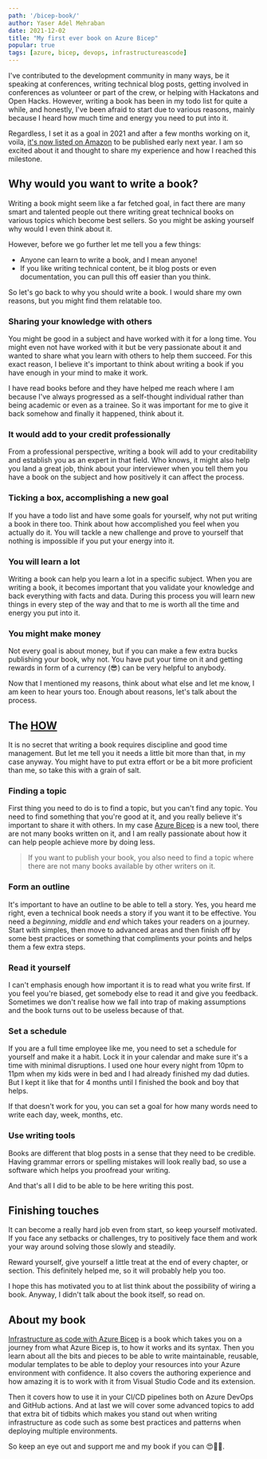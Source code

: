 ```yaml
---
path: '/bicep-book/'
author: Yaser Adel Mehraban
date: 2021-12-02
title: "My first ever book on Azure Bicep"
popular: true
tags: [azure, bicep, devops, infrastructureascode]
---
```


I've contributed to the development community in many ways, be it speaking at conferences, writing technical blog posts, getting involved in conferences as volunteer or part of the crew, or helping with Hackatons and Open Hacks. However, writing a book has been in my todo list for quite a while, and honestly, I've been afraid to start due to various reasons, mainly because I heard how much time and energy you need to put into it.

Regardless, I set it as a goal in 2021 and after a few months working on it, voila, [it's now listed on Amazon](https://www.amazon.com/author/yas) to be published early next year. I am so excited about it and thought to share my experience and how I reached this milestone.

<!--more-->

## Why would you want to write a book?

Writing a book might seem like a far fetched goal, in fact there are many smart and talented people out there writing great technical books on various topics which become best sellers. So you might be asking yourself why would I even think about it.

However, before we go further let me tell you a few things:

* Anyone can learn to write a book, and I mean anyone!
* If you like writing technical content, be it blog posts or even documentation, you can pull this off easier than you think.

So let's go back to why you should write a book. I would share my own reasons, but you might find them relatable too.

### Sharing your knowledge with others

You might be good in a subject and have worked with it for a long time. You might even not have worked with it but be very passionate about it and wanted to share what you learn with others to help them succeed. For this exact reason, I believe it's important to think about writing a book if you have enough in your mind to make it work.

I have read books before and they have helped me reach where I am because I've always progressed as a self-thought individual rather than being academic or even as a trainee. So it was important for me to give it back somehow and finally it happened, think about it.

### It would add to your credit professionally

From a professional perspective, writing a book will add to your creditability and establish you as an expert in that field. Who knows, it might also help you land a great job, think about your interviewer when you tell them you have a book on the subject and how positively it can affect the process.

### Ticking a box, accomplishing a new goal

If you have a todo list and have some goals for yourself, why not put writing a book in there too. Think about how accomplished you feel when you actually do it. You will tackle a new challenge and prove to yourself that nothing is impossible if you put your energy into it. 

### You will learn a lot

Writing a book can help you learn a lot in a specific subject. When you are writing a book, it becomes important that you validate your knowledge and back everything with facts and data. During this process you will learn new things in every step of the way and that to me is worth all the time and energy you put into it.

### You might make money

Not every goal is about money, but if you can make a few extra bucks publishing your book, why not. You have put your time on it and getting rewards in form of a currency (😎) can be very helpful to anybody.

Now that I mentioned my reasons, think about what else and let me know, I am keen to hear yours too. Enough about reasons, let's talk about the process.

## The <u>HOW</u>

It is no secret that writing a book requires discipline and good time management. But let me tell you it needs a little bit more than that, in my case anyway. You might have to put extra effort or be a bit more proficient than me, so take this with a grain of salt.

### Finding a topic

First thing you need to do is to find a topic, but you can't find any topic. You need to find something that you're good at it, and you really believe it's important to share it with others. In my case [Azure Bicep](https://docs.microsoft.com/en-us/azure/azure-resource-manager/bicep/overview) is a new tool, there are not many books written on it, and I am really passionate about how it can help people achieve more by doing less.

> If you want to publish your book, you also need to find a topic where there are not many books available by other writers on it.

### Form an outline

It's important to have an outline to be able to tell a story. Yes, you heard me right, even a technical book needs a story if you want it to be effective. You need a _beginning_, _middle_ and _end_ which takes your readers on a journey. Start with simples, then move to advanced areas and then finish off by some best practices or something that compliments your points and helps them a few extra steps.

### Read it yourself

I can't emphasis enough how important it is to read what you write first. If you feel you're biased, get somebody else to read it and give you feedback. Sometimes we don't realise how we fall into trap of making assumptions and the book turns out to be useless because of that.

### Set a schedule

If you are a full time employee like me, you need to set a schedule for yourself and make it a habit. Lock it in your calendar and make sure it's a time with minimal disruptions. I used one hour every night from 10pm to 11pm when my kids were in bed and I had already finished my dad duties. But I kept it like that for 4 months until I finished the book and boy that helps.

If that doesn't work for you, you can set a goal for how many words need to write each day, week, months, etc.

### Use writing tools

Books are different that blog posts in a sense that they need to be credible. Having grammar errors or spelling mistakes will look really bad, so use a software which helps you proofread your writing.

And that's all I did to be able to be here writing this post.

## Finishing touches

It can become a really hard job even from start, so keep yourself motivated. If you face any setbacks or challenges, try to positively face them and work your way around solving those slowly and steadily.

Reward yourself, give yourself a little treat at the end of every chapter, or section. This definitely helped me, so it will probably help you too.

I hope this has motivated you to at list think about the possibility of wiring a book. Anyway, I didn't talk about the book itself, so read on.

## About my book

[Infrastructure as code with Azure Bicep](https://www.amazon.com/gp/product/B09MFY582M/ref=dbs_a_def_rwt_bibl_vppi_i0) is a book which takes you on a journey from what Azure Bicep is, to how it works and its syntax. Then you learn about all the bits and pieces to be able to write maintainable, reusable, modular templates to be able to deploy your resources into your Azure environment with confidence. It also covers the authoring experience and how amazing it is to work with it from Visual Studio Code and its extension. 

Then it covers how to use it in your CI/CD pipelines both on Azure DevOps and GitHub actions. And at last we will cover some advanced topics to add that extra bit of tidbits which makes you stand out when writing infrastructure as code such as some best practices and patterns when deploying multiple environments.

So keep an eye out and support me and my book if you can 😍🙏🏽.